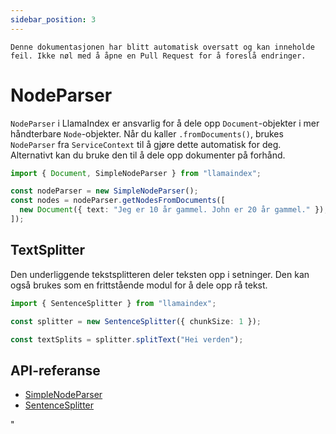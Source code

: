 ```yaml
---
sidebar_position: 3
---
```


`Denne dokumentasjonen har blitt automatisk oversatt og kan inneholde feil. Ikke nøl med å åpne en Pull Request for å foreslå endringer.`

# NodeParser

`NodeParser` i LlamaIndex er ansvarlig for å dele opp `Document`-objekter i mer håndterbare `Node`-objekter. Når du kaller `.fromDocuments()`, brukes `NodeParser` fra `ServiceContext` til å gjøre dette automatisk for deg. Alternativt kan du bruke den til å dele opp dokumenter på forhånd.

```typescript
import { Document, SimpleNodeParser } from "llamaindex";

const nodeParser = new SimpleNodeParser();
const nodes = nodeParser.getNodesFromDocuments([
  new Document({ text: "Jeg er 10 år gammel. John er 20 år gammel." }),
]);
```

## TextSplitter

Den underliggende tekstsplitteren deler teksten opp i setninger. Den kan også brukes som en frittstående modul for å dele opp rå tekst.

```typescript
import { SentenceSplitter } from "llamaindex";

const splitter = new SentenceSplitter({ chunkSize: 1 });

const textSplits = splitter.splitText("Hei verden");
```

## API-referanse

- [SimpleNodeParser](../../api/classes/SimpleNodeParser.md)
- [SentenceSplitter](../../api/classes/SentenceSplitter.md)

"
